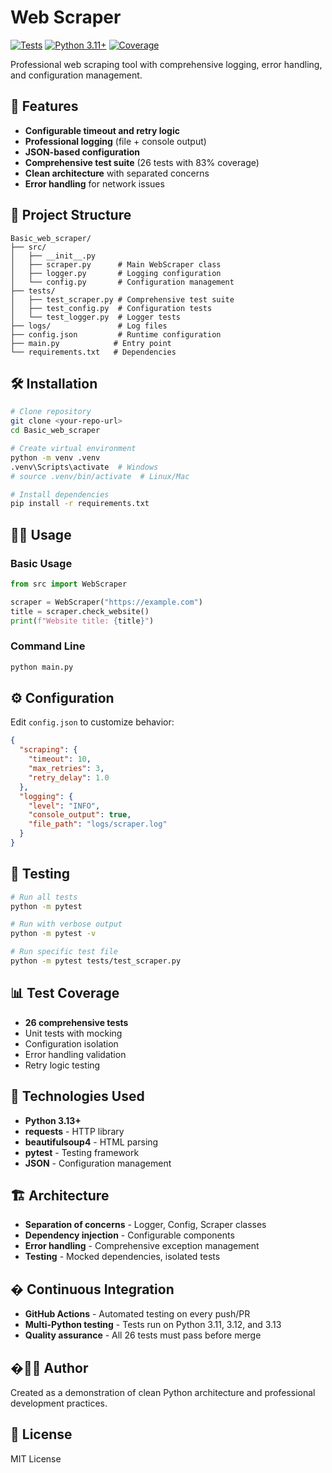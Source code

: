 # Web Scraper

[![Tests](https://github.com/Zdenal86/Basic_web_scraper/workflows/Tests/badge.svg)](https://github.com/Zdenal86/Basic_web_scraper/actions)
[![Python 3.11+](https://img.shields.io/badge/python-3.11+-blue.svg)](https://www.python.org/downloads/)
[![Coverage](https://img.shields.io/badge/coverage-83%25-brightgreen.svg)](https://github.com/Zdenal86/Basic_web_scraper)

Professional web scraping tool with comprehensive logging, error handling, and configuration management.

## 🚀 Features

- **Configurable timeout and retry logic**
- **Professional logging** (file + console output)
- **JSON-based configuration**
- **Comprehensive test suite** (26 tests with 83% coverage)
- **Clean architecture** with separated concerns
- **Error handling** for network issues

## 📁 Project Structure

```
Basic_web_scraper/
├── src/
│   ├── __init__.py
│   ├── scraper.py      # Main WebScraper class
│   ├── logger.py       # Logging configuration
│   └── config.py       # Configuration management
├── tests/
│   ├── test_scraper.py # Comprehensive test suite
│   ├── test_config.py  # Configuration tests
│   └── test_logger.py  # Logger tests
├── logs/               # Log files
├── config.json         # Runtime configuration
├── main.py            # Entry point
└── requirements.txt   # Dependencies
```

## 🛠️ Installation

```bash
# Clone repository
git clone <your-repo-url>
cd Basic_web_scraper

# Create virtual environment
python -m venv .venv
.venv\Scripts\activate  # Windows
# source .venv/bin/activate  # Linux/Mac

# Install dependencies
pip install -r requirements.txt
```

## 🏃‍♂️ Usage

### Basic Usage

```python
from src import WebScraper

scraper = WebScraper("https://example.com")
title = scraper.check_website()
print(f"Website title: {title}")
```

### Command Line

```bash
python main.py
```

## ⚙️ Configuration

Edit `config.json` to customize behavior:

```json
{
  "scraping": {
    "timeout": 10,
    "max_retries": 3,
    "retry_delay": 1.0
  },
  "logging": {
    "level": "INFO",
    "console_output": true,
    "file_path": "logs/scraper.log"
  }
}
```

## 🧪 Testing

```bash
# Run all tests
python -m pytest

# Run with verbose output
python -m pytest -v

# Run specific test file
python -m pytest tests/test_scraper.py
```

## 📊 Test Coverage

- **26 comprehensive tests**
- Unit tests with mocking
- Configuration isolation
- Error handling validation
- Retry logic testing

## 🔧 Technologies Used

- **Python 3.13+**
- **requests** - HTTP library
- **beautifulsoup4** - HTML parsing
- **pytest** - Testing framework
- **JSON** - Configuration management

## 🏗️ Architecture

- **Separation of concerns** - Logger, Config, Scraper classes
- **Dependency injection** - Configurable components
- **Error handling** - Comprehensive exception management
- **Testing** - Mocked dependencies, isolated tests

## � Continuous Integration

- **GitHub Actions** - Automated testing on every push/PR
- **Multi-Python testing** - Tests run on Python 3.11, 3.12, and 3.13
- **Quality assurance** - All 26 tests must pass before merge

## �👨‍💻 Author

Created as a demonstration of clean Python architecture and professional development practices.

## 📝 License

MIT License

